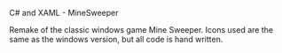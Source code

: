 C# and XAML - MineSweeper

  Remake of the classic windows game Mine Sweeper. Icons used are the same as the windows version, but all code
  is hand written.
